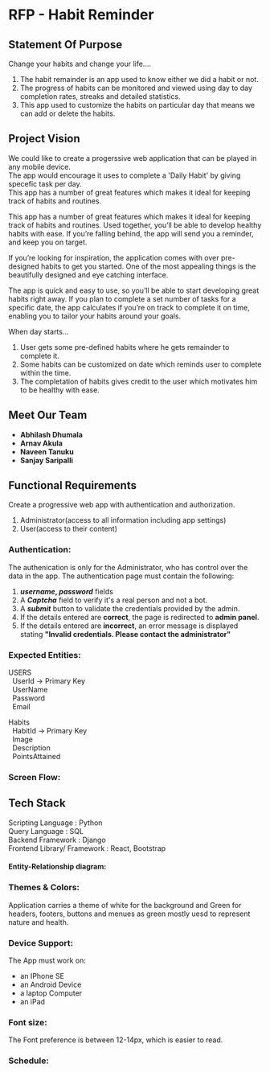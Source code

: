 # RFP - Habit Reminder

## Statement Of Purpose

Change your habits and change your life.... 

1. The habit remainder is an app used to know either we did a habit or not. 
1. The progress of habits can be monitored and viewed using day to day completion rates, streaks and detailed statistics.
1. This app used to customize the habits on particular day that means we can add or delete the habits.
 
 ## Project Vision
 
 We could like to create a progerssive web application that can be played in any mobile device. <br>
 The app would encourage it uses to complete a 'Daily Habit' by giving specefic task per day. <br>
 This app has a number of great features which makes it ideal for keeping track of habits and routines.
 
 This app has a number of great features which makes it ideal for keeping track of habits and routines.
 Used together, you’ll be able to develop healthy habits with ease. If you’re falling behind, the app will send you a reminder, and keep you on target.
 
If you’re looking for inspiration, the application comes with over pre-designed habits to get you started. One of the most appealing things is the beautifully designed and eye catching interface.

The app is quick and easy to use, so you’ll be able to start developing great habits right away. If you plan to complete a set number of tasks for a specific date, the app calculates if you’re on track to complete it on time, enabling you to tailor your habits around your goals.

When day starts...

1. User gets some pre-defined habits where he gets remainder to complete it.
2. Some habits can be customized on date which reminds user to complete within the time.
3. The completation of habits gives credit to the user which motivates him to be healthy with ease.
 
 ## Meet Our Team
 
  - **Abhilash Dhumala**<br> 
  - **Arnav Akula**<br>
  - **Naveen Tanuku**<br>
  - **Sanjay Saripalli**<br>
  
  
 ## Functional Requirements
 
 Create a progressive web app with authentication and authorization.
 1. Administrator(access to all information including app settings)
 2. User(access to their content)

### Authentication:
The authenication is only for the Administrator, who has control over the data in the app. The authentication page must contain the following:

1. <b>*username*, *password*</b> fields
2. A <b>*Captcha*</b> field to verify it's a real person and not a bot.
3. A <b>*submit*</b> button to validate the credentials provided by the admin.
4. If the details entered are <b>correct</b>, the page is redirected to <b>admin panel</b>.
5. If the details entered are <b>incorrect</b>, an error message is displayed stating <b>"Invalid credentials. Please contact the administrator"</b>


 ### Expected Entities:

 USERS</br>
 &nbsp; UserId        ->    Primary Key</br>
 &nbsp; UserName</br>
 &nbsp; Password</br>
 &nbsp; Email</br>
 
 Habits</br>
 &nbsp; HabitId        ->    Primary Key</br>
 &nbsp; Image</br>
 &nbsp; Description</br>
 &nbsp; PointsAttained</br>
 
 ### Screen Flow:
 
 
 ## Tech Stack
 
Scripting Language : Python</br>
Query Language : SQL</br>
Backend Framework : Django</br>
Frontend Library/ Framework : React, Bootstrap</br>

#### Entity-Relationship diagram:


### Themes & Colors:
Application carries a theme of white for the background and Green for headers, footers, buttons and menues as green mostly uesd to represent nature and health.

### Device Support:
The App must work on:
- an IPhone SE
- an Android Device
- a laptop Computer
- an iPad

### Font size:
The Font preference is between 12-14px, which is easier to read.

### Schedule:
